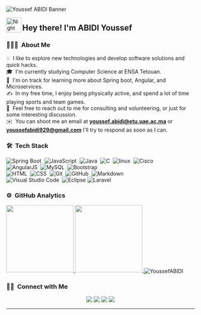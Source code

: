 ![Youssef ABIDI Banner](https://cdn.discordapp.com/attachments/1056944593171660842/1068262027572822096/ABIDI_Youssef_1.png)

<img alt="Night Coding" src="./assets/Hand%20Wave.gif" width='40' align="left"/><h2>Hey there! I'm ABIDI Youssef</h2>
### 👨🏻‍💻 &nbsp;About Me

💡 &nbsp;I like to explore new technologies and develop software solutions and quick hacks.\
🎓 &nbsp;I'm currently studying Computer Science  at ENSA Tetouan.\
🌱 &nbsp;I'm on track for learning more about Spring boot, Angular, and Microservices.\
✍️ &nbsp;In my free time, I enjoy being physically active, and spend a lot of time playing sports and team games.\
💬 &nbsp;Feel free to reach out to me for consulting and volunteering, or just for some interesting discussion.\
✉️ &nbsp;You can shoot me an email at **youssef.abidi@etu.uae.ac.ma** or **youssefabidi929@gmail.com** I'll try to respond as soon as I can.
<!-- 📄 &nbsp;Please have a look at my [Résumé](https://www.adityavsingh.com/resume.html) for more details about me. I'm open to feedback and suggestions! -->

<!-- <img alt="Night Coding" src="https://cdn.discordapp.com/attachments/1056944593171660842/1068257407165272127/Black_and_White_Animated_Personal_Name_Initials_Logo.gif" align="right"/> -->

### 🛠 &nbsp;Tech Stack

![Spring Boot](https://img.shields.io/badge/SpringBoot-6DB33F?style=flat-square&logo=Spring&logoColor=white)&nbsp;
![JavaScript](https://img.shields.io/badge/-JavaScript-05122A?style=flat&logo=javascript)&nbsp;
![Java](https://img.shields.io/badge/-Java-05122A?style=flat&logo=Java&logoColor=FFA518)&nbsp;
![C](https://img.shields.io/badge/-C-05122A?style=flat&logo=C&logoColor=A8B9CC)&nbsp;
![linux](https://img.shields.io/badge/-Linux-000000?style=flat&logo=Linux&logoColor=FFFFFF)&nbsp;
![Cisco](https://img.shields.io/badge/-Cisco-000000?style=flat&logo=Cisco&logoColor=FFFFFF)\
![AngularJS](https://img.shields.io/badge/-Angular-000000?style=flat&logo=Angular&logoColor=red)&nbsp;
![MySQL](https://img.shields.io/badge/-MySQL-000000?style=flat&logo=MySQL&logoColor=FFFFFF)&nbsp;
![Bootstrap](https://img.shields.io/badge/-Bootstrap-05122A?style=flat&logo=bootstrap&logoColor=563D7C)\
![HTML](https://img.shields.io/badge/-HTML-05122A?style=flat&logo=HTML5)&nbsp;
![CSS](https://img.shields.io/badge/-CSS-05122A?style=flat&logo=CSS3&logoColor=1572B6)&nbsp;
![Git](https://img.shields.io/badge/-Git-05122A?style=flat&logo=git)&nbsp;
![GitHub](https://img.shields.io/badge/-GitHub-05122A?style=flat&logo=github)&nbsp;
![Markdown](https://img.shields.io/badge/-Markdown-05122A?style=flat&logo=markdown)\
![Visual Studio Code](https://img.shields.io/badge/-Visual%20Studio%20Code-05122A?style=flat&logo=visual-studio-code&logoColor=007ACC)&nbsp;
![Eclipse](https://img.shields.io/badge/-Eclipse-000000?style=flat&logo=eclipse-ide&logoColor=FFFFFF)
![Laravel](https://img.shields.io/badge/-laravel-000000?style=flat&logo=laravel&logoColor=red)  
<!-- ![Photoshop](https://img.shields.io/badge/-Photoshop-05122A?style=flat&logo=adobe-photoshop)&nbsp;
![InDesign](https://img.shields.io/badge/-InDesign-05122A?style=flat&logo=adobe-indesign) -->
<!-- ![React](https://img.shields.io/badge/-React-05122A?style=flat&logo=react)&nbsp; -->
<!-- ![RStudio](https://img.shields.io/badge/-RStudio-05122A?style=flat&logo=rstudio)&nbsp;
![Flask](https://img.shields.io/badge/-Flask-05122A?style=flat&logo=flask)&nbsp; -->




### ⚙️ &nbsp;GitHub Analytics

<p align="left">
<a href="https://github.com/youssefabidi13">
  <img height="180em" src="https://github-readme-stats-eight-theta.vercel.app/api/top-langs/?username=youssefabidi13&layout=compact&langs_count=8&theme=algolia"/>
  <img height="180em" src="https://github-readme-stats-eight-theta.vercel.app/api?username=youssefabidi13&show_icons=true&theme=algolia&include_all_commits=true&count_private=true"/>
</a>
<img align="center" src="https://github-readme-streak-stats.herokuapp.com/?user=youssefabidi13&theme=dark&background=0d1117&date_format=M%20j%5B%2C%20Y%5D" alt="YoussefABIDI" />
</p>

### 🤝🏻 &nbsp;Connect with Me

<p align="center">
<!-- <a href="https://www.adityavsingh.com"><img src="https://img.shields.io/badge/-adityavsingh.com-3423A6?style=flat&logo=Google-Chrome&logoColor=white"/></a> -->
<a href="https://www.linkedin.com/in/abidi-youssef-98a9b2217/"><img src="https://img.shields.io/badge/-Youssef%20ABIDI-0077B5?style=flat&logo=Linkedin&logoColor=white"/></a>
<a href="mailto:youssef.abidi@etu.uae.ac.ma"><img src="https://img.shields.io/badge/-youssef.abidi@etu.uae.ac.ma-E4405F?style=flat&logo=Gmail&logoColor=white"/></a>
<a href="https://www.instagram.com/youssef___abidi/"><img src="https://img.shields.io/badge/-@ABIDI%20Youssef-E4405F?style=flat&logo=Instagram&logoColor=white"/></a>
<a href="https://www.facebook.com/profile.php?id=100088518896125"><img src="https://img.shields.io/badge/-@ABIDI%20Youssef-1877F2?style=flat&logo=Facebook&logoColor=white"/></a>
</p>

-----
